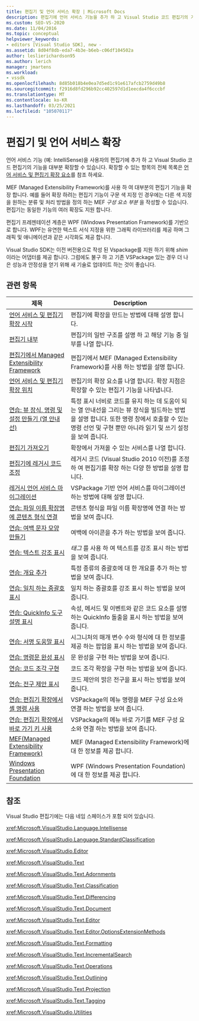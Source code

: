 ```yaml
---
title: 편집기 및 언어 서비스 확장 | Microsoft Docs
description: 편집기에 언어 서비스 기능을 추가 하 고 Visual Studio 코드 편집기의 기능을 확장할 수 있습니다. Managed Extensibility Framework에 대해 알아봅니다.
ms.custom: SEO-VS-2020
ms.date: 11/04/2016
ms.topic: conceptual
helpviewer_keywords:
- editors [Visual Studio SDK], new -
ms.assetid: 8d04f8db-eda7-4b3e-b6eb-c06df104502a
author: leslierichardson95
ms.author: lerich
manager: jmartens
ms.workload:
- vssdk
ms.openlocfilehash: 8d85b018b4e0ea7d5ed1c91e617afcb2759d49b8
ms.sourcegitcommit: f2916d8fd296b92cc402597d1d1eecda4f6cccbf
ms.translationtype: MT
ms.contentlocale: ko-KR
ms.lasthandoff: 03/25/2021
ms.locfileid: "105070117"
---
```

# <a name="extend-the-editor-and-language-services"></a>편집기 및 언어 서비스 확장
언어 서비스 기능 (예: IntelliSense)을 사용자의 편집기에 추가 하 고 Visual Studio 코드 편집기의 기능을 대부분 확장할 수 있습니다.  확장할 수 있는 항목의 전체 목록은 [언어 서비스 및 편집기 확장 요소](../extensibility/language-service-and-editor-extension-points.md)를 참조 하세요.

 MEF (Managed Extensibility Framework)를 사용 하 여 대부분의 편집기 기능을 확장 합니다. 예를 들어 확장 하려는 편집기 기능이 구문 색 지정 인 경우에는 다른 색 지정을 원하는 분류 및 처리 방법을 정의 하는 MEF *구성 요소 부분* 을 작성할 수 있습니다. 편집기는 동일한 기능의 여러 확장도 지원 합니다.

 편집기 프레젠테이션 계층은 WPF (Windows Presentation Framework)를 기반으로 합니다. WPF는 유연한 텍스트 서식 지정을 위한 그래픽 라이브러리를 제공 하며 그래픽 및 애니메이션과 같은 시각화도 제공 합니다.

 Visual Studio SDK는 이전 버전용으로 작성 된 Vspackage를 지원 하기 위해 *shim* 이라는 어댑터를 제공 합니다. 그럼에도 불구 하 고 기존 VSPackage 있는 경우 더 나은 성능과 안정성을 얻기 위해 새 기술로 업데이트 하는 것이 좋습니다.

## <a name="related-topics"></a>관련 항목

|제목|Description|
|-----------|-----------------|
|[언어 서비스 및 편집기 확장 시작](../extensibility/getting-started-with-language-service-and-editor-extensions.md)|편집기에 확장을 만드는 방법에 대해 설명 합니다.|
|[편집기 내부](../extensibility/inside-the-editor.md)|편집기의 일반 구조를 설명 하 고 해당 기능 중 일부를 나열 합니다.|
|[편집기에서 Managed Extensibility Framework](../extensibility/managed-extensibility-framework-in-the-editor.md)|편집기에서 MEF (Managed Extensibility Framework)를 사용 하는 방법을 설명 합니다.|
|[언어 서비스 및 편집기 확장 위치](../extensibility/language-service-and-editor-extension-points.md)|편집기의 확장 요소를 나열 합니다. 확장 지점은 확장할 수 있는 편집기 기능을 나타냅니다.|
|[연습: 뷰 장식, 명령 및 설정 만들기 (열 안내선)](../extensibility/walkthrough-creating-a-view-adornment-commands-and-settings-column-guides.md)|특정 표시 너비로 코드를 유지 하는 데 도움이 되는 열 안내선을 그리는 뷰 장식을 빌드하는 방법을 설명 합니다.  또한 명령 창에서 호출할 수 있는 명령 선언 및 구현 뿐만 아니라 읽기 및 쓰기 설정을 보여 줍니다.|
|[편집기 가져오기](../extensibility/editor-imports.md)|확장에서 가져올 수 있는 서비스를 나열 합니다.|
|[편집기에 레거시 코드 조정](/previous-versions/visualstudio/visual-studio-2015/extensibility/adapting-legacy-code-to-the-editor?preserve-view=true&view=vs-2015)|레거시 코드 (Visual Studio 2010 이전)를 조정 하 여 편집기를 확장 하는 다양 한 방법을 설명 합니다.|
|[레거시 언어 서비스 마이그레이션](../extensibility/internals/migrating-a-legacy-language-service.md)|VSPackage 기반 언어 서비스를 마이그레이션하는 방법에 대해 설명 합니다.|
|[연습: 파일 이름 확장명에 콘텐츠 형식 연결](../extensibility/walkthrough-linking-a-content-type-to-a-file-name-extension.md)|콘텐츠 형식을 파일 이름 확장명에 연결 하는 방법을 보여 줍니다.|
|[연습: 여백 문자 모양 만들기](../extensibility/walkthrough-creating-a-margin-glyph.md)|여백에 아이콘을 추가 하는 방법을 보여 줍니다.|
|[연습: 텍스트 강조 표시](../extensibility/walkthrough-highlighting-text.md)|*태그* 를 사용 하 여 텍스트를 강조 표시 하는 방법을 보여 줍니다.|
|[연습: 개요 추가](../extensibility/walkthrough-outlining.md)|특정 종류의 중괄호에 대 한 개요를 추가 하는 방법을 보여 줍니다.|
|[연습: 일치 하는 중괄호 표시](../extensibility/walkthrough-displaying-matching-braces.md)|일치 하는 중괄호를 강조 표시 하는 방법을 보여 줍니다.|
|[연습: QuickInfo 도구 설명 표시](../extensibility/walkthrough-displaying-quickinfo-tooltips.md)|속성, 메서드 및 이벤트와 같은 코드 요소를 설명 하는 QuickInfo 돌출을 표시 하는 방법을 보여 줍니다.|
|[연습: 서명 도움말 표시](../extensibility/walkthrough-displaying-signature-help.md)|시그니처의 매개 변수 수와 형식에 대 한 정보를 제공 하는 팝업을 표시 하는 방법을 보여 줍니다.|
|[연습: 명령문 완성 표시](../extensibility/walkthrough-displaying-statement-completion.md)|문 완성을 구현 하는 방법을 보여 줍니다.|
|[연습: 코드 조각 구현](../extensibility/walkthrough-implementing-code-snippets.md)|코드 조각 확장을 구현 하는 방법을 보여 줍니다.|
|[연습: 전구 제안 표시](../extensibility/walkthrough-displaying-light-bulb-suggestions.md)|코드 제안의 밝은 전구을 표시 하는 방법을 보여 줍니다.|
|[연습: 편집기 확장에서 셸 명령 사용](../extensibility/walkthrough-using-a-shell-command-with-an-editor-extension.md)|VSPackage의 메뉴 명령을 MEF 구성 요소와 연결 하는 방법을 보여 줍니다.|
|[연습: 편집기 확장에서 바로 가기 키 사용](../extensibility/walkthrough-using-a-shortcut-key-with-an-editor-extension.md)|VSPackage의 메뉴 바로 가기를 MEF 구성 요소와 연결 하는 방법을 보여 줍니다.|
|[MEF(Managed Extensibility Framework)](/dotnet/framework/mef/index)|MEF (Managed Extensibility Framework)에 대 한 정보를 제공 합니다.|
|[Windows Presentation Foundation](/dotnet/framework/wpf/index)|WPF (Windows Presentation Foundation)에 대 한 정보를 제공 합니다.|

## <a name="reference"></a>참조
 Visual Studio 편집기에는 다음 네임 스페이스가 포함 되어 있습니다.

 <xref:Microsoft.VisualStudio.Language.Intellisense>

 <xref:Microsoft.VisualStudio.Language.StandardClassification>

 <xref:Microsoft.VisualStudio.Editor>

 <xref:Microsoft.VisualStudio.Text>

 <xref:Microsoft.VisualStudio.Text.Adornments>

 <xref:Microsoft.VisualStudio.Text.Classification>

 <xref:Microsoft.VisualStudio.Text.Differencing>

 <xref:Microsoft.VisualStudio.Text.Document>

 <xref:Microsoft.VisualStudio.Text.Editor>

 <xref:Microsoft.VisualStudio.Text.Editor.OptionsExtensionMethods>

 <xref:Microsoft.VisualStudio.Text.Formatting>

 <xref:Microsoft.VisualStudio.Text.IncrementalSearch>

 <xref:Microsoft.VisualStudio.Text.Operations>

 <xref:Microsoft.VisualStudio.Text.Outlining>

 <xref:Microsoft.VisualStudio.Text.Projection>

 <xref:Microsoft.VisualStudio.Text.Tagging>

 <xref:Microsoft.VisualStudio.Utilities>